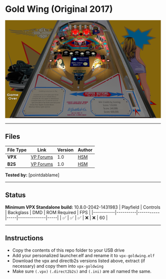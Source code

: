 # Gold Wing (Original 2017)

![Table Preview](../../images/vpx-goldwing-preview.png?raw=true)

---

## Files
| File Type | Link | Version | Author | 
|-----------|--------|----------|--------------|
| **VPX** | [VP Forums](https://www.vpforums.org/index.php?app=downloads&showfile=13347) | 1.0 | [HSM](https://www.vpforums.org/index.php?showuser=78127) |
| **B2S** | [VP Forums](https://www.vpforums.org/index.php?app=downloads&showfile=13347) | 1.0 | [HSM](https://www.vpforums.org/index.php?showuser=78127) |

**Tested by:** [pointdablame]

---

## Status 
**Minimum VPX Standalone build:** 10.8.0-2042-1431983
| Playfield | Controls | Backglass | DMD | ROM Required | FPS | 
|-----------|----------|-----------|-----|--------------|-----|
| :white_check_mark: | :white_check_mark: | :white_check_mark: | :x: | :x: | 60 |

---

## Instructions

- Copy the contents of this repo folder to your USB drive
- Add your personalized launcher.elf and rename it to `vpx-goldwing.elf`
- Download the vpx and directb2s versions listed above, extract (if necessary) and copy them into `vpx-goldwing`
- Make sure `(.vpx)` `(.direct2b2s)` and `(.ini)` are all named the same.

